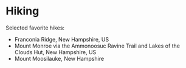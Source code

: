 # Hiking

Selected favorite hikes:

* Franconia Ridge, New Hampshire, US
* Mount Monroe via the Ammonoosuc Ravine Trail and Lakes of the Clouds Hut, New Hampshire, US
* Mount Moosilauke, New Hampshire